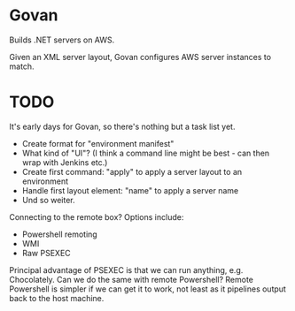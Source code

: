 Govan
=====

Builds .NET servers on AWS.

Given an XML server layout, Govan configures AWS server instances to match. 

TODO
====
It's early days for Govan, so there's nothing but a task list yet. 

- Create format for "environment manifest"
- What kind of "UI"? (I think a command line might be best - can then wrap with Jenkins etc.)
- Create first command: "apply" to apply a server layout to an environment
- Handle first layout element: "name" to apply a server name
- Und so weiter.

Connecting to the remote box? Options include:

- Powershell remoting
- WMI
- Raw PSEXEC

Principal advantage of PSEXEC is that we can run anything, e.g. Chocolately. Can we do the same with remote Powershell?
Remote Powershell is simpler if we can get it to work, not least as it pipelines output back to the host machine.
